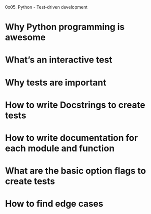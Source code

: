 0x05. Python - Test-driven development
# Why Python programming is awesome
# What’s an interactive test
# Why tests are important
# How to write Docstrings to create tests
# How to write documentation for each module and function
# What are the basic option flags to create tests
# How to find edge cases
